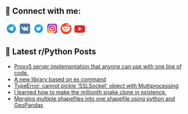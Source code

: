 ## 🔎 Connect with me:
[<img src="https://github.com/bullbesh/bullbesh/blob/main/images/Telegram.png" width="32" height="32" />](https://t.me/bullbesh)
[<img src="https://github.com/bullbesh/bullbesh/blob/main/images/VK.png" width="32" height="32" />](https://vk.com/bullbesh)
[<img src="https://github.com/bullbesh/bullbesh/blob/main/images/Twitter.png" width="32" height="32" />](https://twitter.com/bullbesh1)
[<img src="https://github.com/bullbesh/bullbesh/blob/main/images/Instagram.png" width="32" height="32" />](https://www.instagram.com/bullbesh)
[<img src="https://github.com/bullbesh/bullbesh/blob/main/images/Reddit.png" width="32" height="32" />](https://www.reddit.com/user/bullbesh)
[<img src="https://github.com/bullbesh/bullbesh/blob/main/images/YouTube.png" width="32" height="32" />](https://www.youtube.com/channel/UCtfjRs6uzgq5mfm8S06WTcg)

## 📕 Latest r/Python Posts
<!-- BLOG-POST-LIST:START -->
- [Proxy5 server implementation that anyone can use with one line of code.](https://www.reddit.com/r/Python/comments/w70j8y/proxy5_server_implementation_that_anyone_can_use/)
- [A new library based on ex command](https://www.reddit.com/r/Python/comments/w6zjze/a_new_library_based_on_ex_command/)
- [TypeError: cannot pickle &#39;SSLSocket&#39; object with Multiprocessing](https://www.reddit.com/r/Python/comments/w6ywuh/typeerror_cannot_pickle_sslsocket_object_with/)
- [I learned how to make the millionth snake clone in existence.](https://www.reddit.com/r/Python/comments/w6yjty/i_learned_how_to_make_the_millionth_snake_clone/)
- [Merging multiple shapefiles into one shapefile using python and GeoPandas](https://www.reddit.com/r/Python/comments/w6xa2s/merging_multiple_shapefiles_into_one_shapefile/)
<!-- BLOG-POST-LIST:END -->
